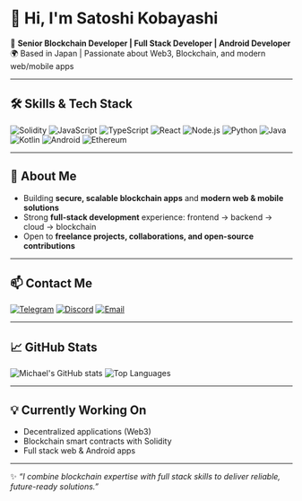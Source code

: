 # 👋 Hi, I'm Satoshi Kobayashi

🚀 **Senior Blockchain Developer | Full Stack Developer | Android Developer**  
🌍 Based in Japan | Passionate about Web3, Blockchain, and modern web/mobile apps  

---

## 🛠 Skills & Tech Stack

![Solidity](https://img.shields.io/badge/Solidity-363636?style=for-the-badge&logo=ethereum&logoColor=white)
![JavaScript](https://img.shields.io/badge/JavaScript-F7DF1E?style=for-the-badge&logo=javascript&logoColor=black)
![TypeScript](https://img.shields.io/badge/TypeScript-3178C6?style=for-the-badge&logo=typescript&logoColor=white)
![React](https://img.shields.io/badge/React-61DAFB?style=for-the-badge&logo=react&logoColor=black)
![Node.js](https://img.shields.io/badge/Node.js-339933?style=for-the-badge&logo=nodedotjs&logoColor=white)
![Python](https://img.shields.io/badge/Python-3776AB?style=for-the-badge&logo=python&logoColor=white)
![Java](https://img.shields.io/badge/Java-007396?style=for-the-badge&logo=java&logoColor=white)
![Kotlin](https://img.shields.io/badge/Kotlin-0095D5?style=for-the-badge&logo=kotlin&logoColor=white)
![Android](https://img.shields.io/badge/Android-3DDC84?style=for-the-badge&logo=android&logoColor=white)
![Ethereum](https://img.shields.io/badge/Ethereum-3C3C3D?style=for-the-badge&logo=ethereum&logoColor=white)

---

## 🌟 About Me
- Building **secure, scalable blockchain apps** and **modern web & mobile solutions**  
- Strong **full-stack development** experience: frontend → backend → cloud → blockchain  
- Open to **freelance projects, collaborations, and open-source contributions**  

---

## 📫 Contact Me
[![Telegram](https://img.shields.io/badge/Telegram-26A5E4?style=for-the-badge&logo=telegram&logoColor=white)](https://t.me/ErosPhoenix)
[![Discord](https://img.shields.io/badge/Discord-7289DA?style=for-the-badge&logo=discord&logoColor=white)](https://discord.com/users/experiencedev_84057)
[![Email](https://img.shields.io/badge/Email-D14836?style=for-the-badge&logo=gmail&logoColor=white)](mailto:williamddobson3@gmail.com)

---

## 📈 GitHub Stats
![Michael's GitHub stats](https://github-readme-stats.vercel.app/api?username=williamddobson3&show_icons=true&theme=tokyonight)
![Top Languages](https://github-readme-stats.vercel.app/api/top-langs/?username=williamddobson3&layout=compact&theme=tokyonight)

---

## 💡 Currently Working On
- Decentralized applications (Web3)  
- Blockchain smart contracts with Solidity  
- Full stack web & Android apps  

---

✨ *“I combine blockchain expertise with full stack skills to deliver reliable, future-ready solutions.”*
